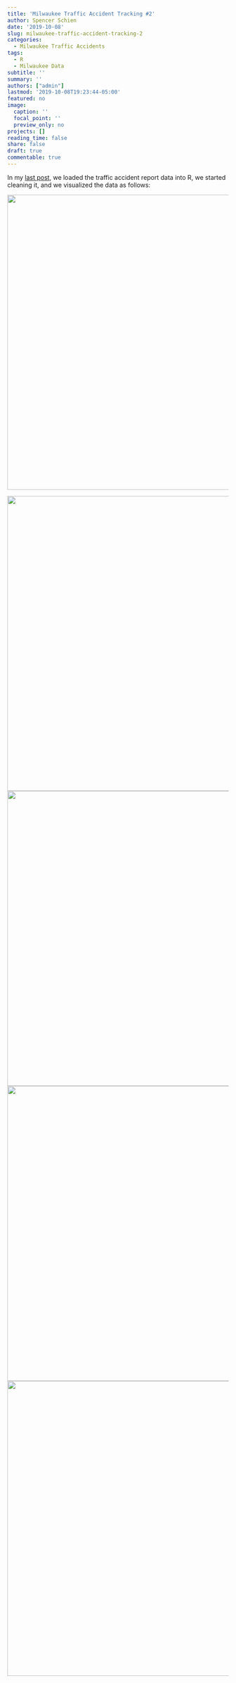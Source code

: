 ```yaml
---
title: 'Milwaukee Traffic Accident Tracking #2'
author: Spencer Schien
date: '2019-10-08'
slug: milwaukee-traffic-accident-tracking-2
categories:
  - Milwaukee Traffic Accidents
tags:
  - R
  - Milwaukee Data
subtitle: ''
summary: ''
authors: ["admin"]
lastmod: '2019-10-08T19:23:44-05:00'
featured: no
image:
  caption: ''
  focal_point: ''
  preview_only: no
projects: []
reading_time: false
share: false
draft: true
commentable: true
---
```



In my [last post](<https://spencerschien.info/post/accident-tracking/>), we loaded the traffic accident report data into R, we started cleaning it, and we visualized the data as follows:

<img src="/post/2019-10-08-milwaukee-traffic-accident-tracking-2_files/figure-html/unnamed-chunk-1-1.png" width="672" />

<img src="/post/2019-10-08-milwaukee-traffic-accident-tracking-2_files/figure-html/unnamed-chunk-2-1.png" width="672" /><img src="/post/2019-10-08-milwaukee-traffic-accident-tracking-2_files/figure-html/unnamed-chunk-2-2.png" width="672" /><img src="/post/2019-10-08-milwaukee-traffic-accident-tracking-2_files/figure-html/unnamed-chunk-2-3.png" width="672" /><img src="/post/2019-10-08-milwaukee-traffic-accident-tracking-2_files/figure-html/unnamed-chunk-2-4.png" width="672" />
